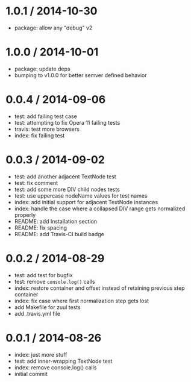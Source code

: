 
1.0.1 / 2014-10-30
==================

 * package: allow any "debug" v2

1.0.0 / 2014-10-01
==================

 * package: update deps
 * bumping to v1.0.0 for better semver defined behavior

0.0.4 / 2014-09-06
==================

 * test: add failing test case
 * test: attempting to fix Opera 11 failing tests
 * travis: test more browsers
 * index: fix failing test

0.0.3 / 2014-09-02
==================

 * test: add another adjacent TextNode test
 * test: fix comment
 * test: add some more DIV child nodes tests
 * test: use uppercase nodeName values for test names
 * index: add initial support for adjacent TextNode instances
 * index: handle the case where a collapsed DIV range gets normalized properly
 * README: add Installation section
 * README: fix spacing
 * README: add Travis-CI build badge

0.0.2 / 2014-08-29
==================

 * test: add test for bugfix
 * test: remove `console.log()` calls
 * index: restore container and offset instead of retaining previous step container
 * index: fix case where first normalization step gets lost
 * add Makefile for zuul tests
 * add .travis.yml file

0.0.1 / 2014-08-26
==================

 * index: just more stuff
 * test: add inner-wrapping TextNode test
 * index: remove console.log() calls
 * initial commit

